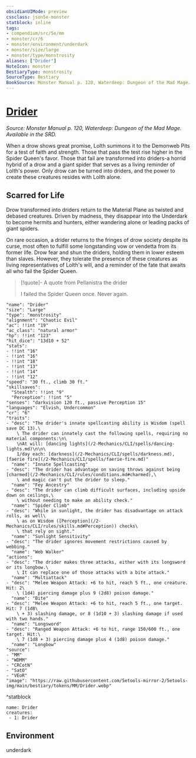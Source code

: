 ```yaml
---
obsidianUIMode: preview
cssclass: json5e-monster
statblock: inline
tags:
- compendium/src/5e/mm
- monster/cr/6
- monster/environment/underdark
- monster/size/large
- monster/type/monstrosity
aliases: ["Drider"]
NoteIcon: monster
BestiaryType: monstrosity
SourceType: Bestiary
BookSource: Monster Manual p. 120, Waterdeep: Dungeon of the Mad Mage. Available in the SRD.
---
```

# [Drider](2-Mechanics/CLI/bestiary/monstrosity/drider.md)
*Source: Monster Manual p. 120, Waterdeep: Dungeon of the Mad Mage. Available in the SRD.*  

When a drow shows great promise, Lolth summons it to the Demonweb Pits for a test of faith and strength. Those that pass the test rise higher in the Spider Queen's favor. Those that fail are transformed into driders-a horrid hybrid of a drow and a giant spider that serves as a living reminder of Lolth's power. Only drow can be turned into driders, and the power to create these creatures resides with Lolth alone.

## Scarred for Life

Drow transformed into driders return to the Material Plane as twisted and debased creatures. Driven by madness, they disappear into the Underdark to become hermits and hunters, either wandering alone or leading packs of giant spiders.

On rare occasion, a drider returns to the fringes of drow society despite its curse, most often to fulfill some longstanding vow or vendetta from its former life. Drow fear and shun the driders, holding them in lower esteem than slaves. However, they tolerate the presence of these creatures as living representatives of Lolth's will, and a reminder of the fate that awaits all who fail the Spider Queen.

> [!quote]- A quote from Pellanistra the drider  
> 
> I failed the Spider Queen once. Never again.


```statblock
"name": "Drider"
"size": "Large"
"type": "monstrosity"
"alignment": "Chaotic Evil"
"ac": !!int "19"
"ac_class": "natural armor"
"hp": !!int "123"
"hit_dice": "13d10 + 52"
"stats":
- !!int "16"
- !!int "16"
- !!int "18"
- !!int "13"
- !!int "14"
- !!int "12"
"speed": "30 ft., climb 30 ft."
"skillsaves":
  "Stealth": !!int "9"
  "Perception": !!int "5"
"senses": "darkvision 120 ft., passive Perception 15"
"languages": "Elvish, Undercommon"
"cr": "6"
"traits":
- "desc": "The drider's innate spellcasting ability is Wisdom (spell save DC 13).\
    \ The drider can innately cast the following spells, requiring no material components:\n\
    \nAt will: [dancing lights](/2-Mechanics/CLI/spells/dancing-lights.md)\n\n\
    1/day each: [darkness](/2-Mechanics/CLI/spells/darkness.md), [faerie fire](/2-Mechanics/CLI/spells/faerie-fire.md)"
  "name": "Innate Spellcasting"
- "desc": "The drider has advantage on saving throws against being [charmed](/2-Mechanics/CLI/rules/conditions.md#charmed),\
    \ and magic can't put the drider to sleep."
  "name": "Fey Ancestry"
- "desc": "The drider can climb difficult surfaces, including upside down on ceilings,\
    \ without needing to make an ability check."
  "name": "Spider Climb"
- "desc": "While in sunlight, the drider has disadvantage on attack rolls, as well\
    \ as on Wisdom ([Perception](/2-Mechanics/CLI/rules/skills.md#Perception)) checks\
    \ that rely on sight."
  "name": "Sunlight Sensitivity"
- "desc": "The drider ignores movement restrictions caused by webbing."
  "name": "Web Walker"
"actions":
- "desc": "The drider makes three attacks, either with its longsword or its longbow.\
    \ It can replace one of those attacks with a bite attack."
  "name": "Multiattack"
- "desc": "Melee Weapon Attack: +6 to hit, reach 5 ft., one creature. Hit: 2\
    \ (1d4) piercing damage plus 9 (2d8) poison damage."
  "name": "Bite"
- "desc": "Melee Weapon Attack: +6 to hit, reach 5 ft., one target. Hit: 7 (1d8\
    \ + 3) slashing damage, or 8 (1d10 + 3) slashing damage if used with two hands."
  "name": "Longsword"
- "desc": "Ranged Weapon Attack: +6 to hit, range 150/600 ft., one target. Hit:\
    \ 7 (1d8 + 3) piercing damage plus 4 (1d8) poison damage."
  "name": "Longbow"
"source":
- "MM"
- "WDMM"
- "CRCotN"
- "SatO"
- "VEoR"
"image": "https://raw.githubusercontent.com/5etools-mirror-2/5etools-img/main/bestiary/tokens/MM/Drider.webp"
```
^statblock

```encounter-table
name: Drider
creatures:
 - 1: Drider
```

## Environment

underdark